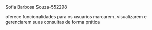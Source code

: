 Sofia Barbosa Souza-552298


oferece funcionalidades para os usuários marcarem, visualizarem e gerenciarem suas consultas de forma prática
